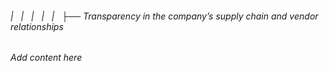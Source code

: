###### |   |   |   |   |   ├── Transparency in the company’s supply chain and vendor relationships

*Add content here*